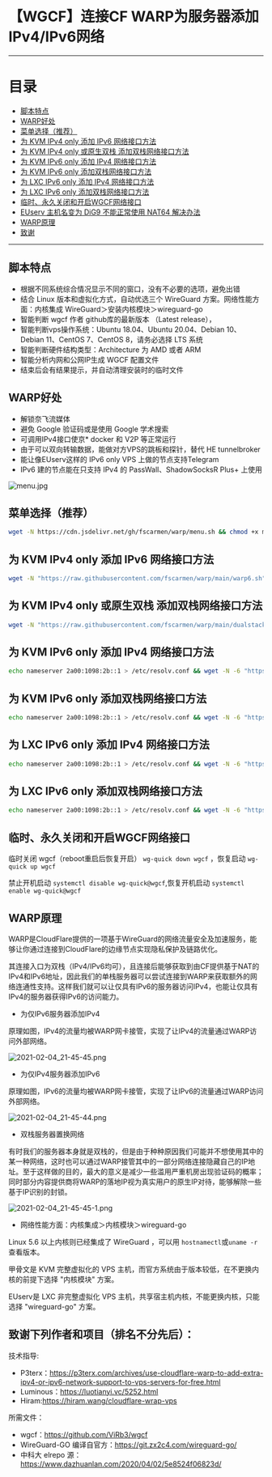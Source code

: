 # 【WGCF】连接CF WARP为服务器添加IPv4/IPv6网络

* * *

# 目录

- [脚本特点](README.md#脚本特点)
- [WARP好处](README.md#WARP好处)
- [菜单选择（推荐）](README.md#菜单选择推荐)
- [为 KVM IPv4 only 添加 IPv6 网络接口方法](README.md#为-kvm-ipv4-only-添加-ipv6-网络接口方法)
- [为 KVM IPv4 only 或原生双栈 添加双栈网络接口方法](README.md#为-kvm-ipv4-only-或原生双栈-添加双栈网络接口方法)
- [为 KVM IPv6 only 添加 IPv4 网络接口方法](README.md#为-kvm-ipv6-only-添加-ipv4-网络接口方法)
- [为 KVM IPv6 only 添加双栈网络接口方法](README.md#为-kvm-ipv6-only-添加双栈网络接口方法)
- [为 LXC IPv6 only 添加 IPv4 网络接口方法](README.md#为-lxc-ipv6-only-添加-ipv4-网络接口方法)
- [为 LXC IPv6 only 添加双栈网络接口方法](README.md#为-lxc-ipv6-only-添加双栈网络接口方法)
- [临时、永久关闭和开启WGCF网络接口](README.md#临时永久关闭和开启WGCF网络接口)
- [EUserv 主机名变为 DiG9 不能正常使用 NAT64 解决办法](https://github.com/fscarmen/warp/tree/main/DiG9#euserv-主机名变为-dig9-不能正常使用-nat64-解决办法)
- [WARP原理](README.md#WARP原理)
- [致谢](README.md#致谢下列作者和项目排名不分先后)

* * *

## 脚本特点

* 根据不同系统综合情况显示不同的窗口，没有不必要的选项，避免出错
* 结合 Linux 版本和虚拟化方式，自动优选三个 WireGuard 方案。网络性能方面：内核集成 WireGuard＞安装内核模块＞wireguard-go
* 智能判断 wgcf 作者 github库的最新版本 （Latest release），
* 智能判断vps操作系统：Ubuntu 18.04、Ubuntu 20.04、Debian 10、Debian 11、CentOS 7、CentOS 8，请务必选择 LTS 系统
* 智能判断硬件结构类型：Architecture 为 AMD 或者 ARM
* 智能分析内网和公网IP生成 WGCF 配置文件
* 结束后会有结果提示，并自动清理安装时的临时文件

## WARP好处

* 解锁奈飞流媒体
* 避免 Google 验证码或是使用 Google 学术搜索
* 可调用IPv4接口使京* docker 和 V2P 等正常运行
* 由于可以双向转输数据，能做对方VPS的跳板和探针，替代 HE tunnelbroker
* 能让像EUserv这样的 IPv6 only VPS 上做的节点支持Telegram
* IPv6 建的节点能在只支持 IPv4 的 PassWall、ShadowSocksR Plus+ 上使用

![menu.jpg](https://i.loli.net/2021/09/08/kmq816Vpl5Us9ng.jpg)

## 菜单选择（推荐）

```bash
wget -N https://cdn.jsdelivr.net/gh/fscarmen/warp/menu.sh && chmod +x menu.sh && ./menu.sh
```

## 为 KVM IPv4 only 添加 IPv6 网络接口方法

```bash
wget -N "https://raw.githubusercontent.com/fscarmen/warp/main/warp6.sh" && chmod +x warp6.sh && ./warp6.sh
```

## 为 KVM IPv4 only 或原生双栈 添加双栈网络接口方法

```bash
wget -N "https://raw.githubusercontent.com/fscarmen/warp/main/dualstack6.sh" && chmod +x dualstack6.sh && ./dualstack6.sh
```

## 为 KVM IPv6 only 添加 IPv4 网络接口方法

```bash
echo nameserver 2a00:1098:2b::1 > /etc/resolv.conf && wget -N -6 "https://raw.githubusercontent.com/fscarmen/warp/main/warp4.sh" && chmod +x warp4.sh && ./warp4.sh
```

## 为 KVM IPv6 only 添加双栈网络接口方法

```bash
echo nameserver 2a00:1098:2b::1 > /etc/resolv.conf && wget -N -6 "https://raw.githubusercontent.com/fscarmen/warp/main/dualstack46.sh" && chmod +x dualstack46.sh && ./dualstack46.sh
```

## 为 LXC IPv6 only 添加 IPv4 网络接口方法

```bash
echo nameserver 2a00:1098:2b::1 > /etc/resolv.conf && wget -N -6 "https://raw.githubusercontent.com/fscarmen/warp/main/warp.sh" && chmod +x warp.sh && ./warp.sh
```

## 为 LXC IPv6 only 添加双栈网络接口方法

```bash
echo nameserver 2a00:1098:2b::1 > /etc/resolv.conf && wget -N -6 "https://raw.githubusercontent.com/fscarmen/warp/main/dualstack.sh" && chmod +x dualstack.sh && ./dualstack.sh
```

## 临时、永久关闭和开启WGCF网络接口

临时关闭 wgcf（reboot重启后恢复开启） ```wg-quick down wgcf``` ，恢复启动 ```wg-quick up wgcf```

禁止开机启动 ```systemctl disable wg-quick@wgcf```,恢复开机启动 ```systemctl enable wg-quick@wgcf```


## WARP原理

WARP是CloudFlare提供的一项基于WireGuard的网络流量安全及加速服务，能够让你通过连接到CloudFlare的边缘节点实现隐私保护及链路优化。

其连接入口为双栈（IPv4/IPv6均可），且连接后能够获取到由CF提供基于NAT的IPv4和IPv6地址，因此我们的单栈服务器可以尝试连接到WARP来获取额外的网络连通性支持。这样我们就可以让仅具有IPv6的服务器访问IPv4，也能让仅具有IPv4的服务器获得IPv6的访问能力。

* 为仅IPv6服务器添加IPv4

原理如图，IPv4的流量均被WARP网卡接管，实现了让IPv4的流量通过WARP访问外部网络。

![2021-02-04_21-45-45.png](https://i.loli.net/2021/03/20/XesDmluhRBkHSjd.png)

* 为仅IPv4服务器添加IPv6

原理如图，IPv6的流量均被WARP网卡接管，实现了让IPv6的流量通过WARP访问外部网络。

![2021-02-04_21-45-44.png](https://i.loli.net/2021/06/15/ARfOasgp286xjym.png)

* 双栈服务器置换网络

有时我们的服务器本身就是双栈的，但是由于种种原因我们可能并不想使用其中的某一种网络，这时也可以通过WARP接管其中的一部分网络连接隐藏自己的IP地址。至于这样做的目的，最大的意义是减少一些滥用严重机房出现验证码的概率；同时部分内容提供商将WARP的落地IP视为真实用户的原生IP对待，能够解除一些基于IP识别的封锁。

![2021-02-04_21-45-45-1.png](https://i.loli.net/2021/03/20/7vWf15szTONgq69.png)

* 网络性能方面：内核集成＞内核模块＞wireguard-go

Linux 5.6 以上内核则已经集成了 WireGuard ，可以用 ```hostnamectl```或```uname -r```查看版本。

甲骨文是 KVM 完整虚拟化的 VPS 主机，而官方系统由于版本较低，在不更换内核的前提下选择  "内核模块" 方案。

EUserv是 LXC 非完整虚拟化 VPS 主机，共享宿主机内核，不能更换内核，只能选择 "wireguard-go" 方案。
    

## 致谢下列作者和项目（排名不分先后）：  

技术指导:
* P3terx：https://p3terx.com/archives/use-cloudflare-warp-to-add-extra-ipv4-or-ipv6-network-support-to-vps-servers-for-free.html
* Luminous：https://luotianyi.vc/5252.html
* Hiram:https://hiram.wang/cloudflare-wrap-vps

所需文件：
* wgcf：https://github.com/ViRb3/wgcf
* WireGuard-GO 编译自官方：https://git.zx2c4.com/wireguard-go/
* 中科大 elrepo 源：https://www.dazhuanlan.com/2020/04/02/5e8524f06823d/
